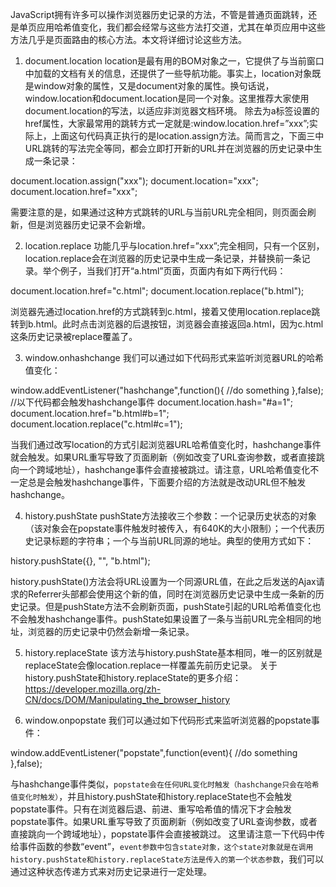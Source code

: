 JavaScript拥有许多可以操作浏览器历史记录的方法，不管是普通页面跳转，还是单页应用哈希值变化，我们都会经常与这些方法打交道，尤其在单页应用中这些方法几乎是页面路由的核心方法。本文将详细讨论这些方法。

1. document.location
location是最有用的BOM对象之一，它提供了与当前窗口中加载的文档有关的信息，还提供了一些导航功能。事实上，location对象既是window对象的属性，又是document对象的属性。换句话说，window.location和document.location是同一个对象。这里推荐大家使用document.location的写法，以适应非浏览器文档环境。 
除去为a标签设置的href属性，大家最常用的跳转方式一定就是:window.location.href=”xxx”;实际上，上面这句代码真正执行的是location.assign方法。简而言之，下面三中URL跳转的写法完全等同，都会立即打开新的URL并在浏览器的历史记录中生成一条记录：

document.location.assign("xxx");
document.location="xxx";
document.location.href="xxx";

需要注意的是，如果通过这种方式跳转的URL与当前URL完全相同，则页面会刷新，但是浏览器历史记录不会新增。

2. location.replace
功能几乎与location.href=”xxx”;完全相同，只有一个区别，location.replace会在浏览器的历史记录中生成一条记录，并替换前一条记录。举个例子，当我们打开“a.html”页面，页面内有如下两行代码：

document.location.href="c.html";
document.location.replace("b.html");

浏览器先通过location.href的方式跳转到c.html，接着又使用location.replace跳转到b.html。此时点击浏览器的后退按钮，浏览器会直接返回a.html，因为c.html这条历史记录被replace覆盖了。

3. window.onhashchange
我们可以通过如下代码形式来监听浏览器URL的哈希值变化：

window.addEventListener("hashchange",function(){
    //do something
},false);
//以下代码都会触发hashchange事件
document.location.hash="#a=1";
document.location.href="b.html#b=1";
document.location.replace("c.html#c=1");

当我们通过改写location的方式引起浏览器URL哈希值变化时，hashchange事件就会触发。如果URL重写导致了页面刷新（例如改变了URL查询参数，或者直接跳向一个跨域地址），hashchange事件会直接被跳过。请注意，URL哈希值变化不一定总是会触发hashchange事件，下面要介绍的方法就是改动URL但不触发hashchange。

4. history.pushState
pushState方法接收三个参数：一个记录历史状态的对象（该对象会在popstate事件触发时被传入，有640K的大小限制）；一个代表历史记录标题的字符串；一个与当前URL同源的地址。典型的使用方式如下：

history.pushState({}, "", "b.html");

history.pushState()方法会将URL设置为一个同源URL值，在此之后发送的Ajax请求的Referrer头部都会使用这个新的值，同时在浏览器历史记录中生成一条新的历史记录。但是pushState方法不会刷新页面，pushState引起的URL哈希值变化也不会触发hashchange事件。pushState如果设置了一条与当前URL完全相同的地址，浏览器的历史记录中仍然会新增一条记录。

5. history.replaceState
该方法与history.pushState基本相同，唯一的区别就是replaceState会像location.replace一样覆盖先前历史记录。 
关于history.pushState和history.replaceState的更多介绍： 
https://developer.mozilla.org/zh-CN/docs/DOM/Manipulating_the_browser_history

6. window.onpopstate
我们可以通过如下代码形式来监听浏览器的popstate事件：

window.addEventListener("popstate",function(event){
    //do something
},false);

与hashchange事件类似，`popstate会在任何URL变化时触发（hashchange只会在哈希值变化时触发）`，并且history.pushState和history.replaceState也不会触发popstate事件。只有在浏览器后退、前进、重写哈希值的情况下才会触发popstate事件。如果URL重写导致了页面刷新（例如改变了URL查询参数，或者直接跳向一个跨域地址），popstate事件会直接被跳过。 
这里请注意一下代码中传给事件函数的参数“event”，`event参数中包含state对象，这个state对象就是在调用history.pushState和history.replaceState方法是传入的第一个状态参数`，我们可以通过这种状态传递方式来对历史记录进行一定处理。